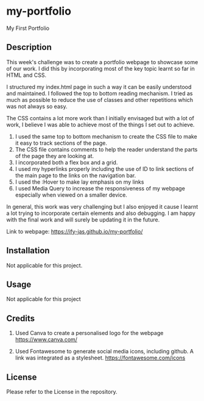 # my-portfolio
My First Portfolio

## Description

This week's challenge was to create a portfolio webpage to showcase some of our work. I did this by incorporating most of the key topic learnt so far in HTML and CSS.

I structured my index.html page in such a way it can be easily understood and maintained. I followed the top to bottom reading mechanism. I tried as much as possible to reduce the use of classes and other repetitions which was not always so easy. 

The CSS contains a lot more work than I initially envisaged but with a lot of work, I believe I was able to achieve most of the things I set out to achieve. 
1. I used the same top to bottom mechanism to create the CSS file to make it easy to track sections of the page. 
2. The CSS file contains comments to help the reader understand the parts of the page they are looking at.
3. I incorporated both a flex box and a grid.
4. I used my hyperlinks properly including the use of ID to link sections of the main page to the links on the navigation bar.
5. I used the :Hover to make lay emphasis on my links
6. I used Media Query to increase the responsiveness of my webpage especially when viewed on a smaller device.

In general, this work was very challenging but I also enjoyed it cause I learnt a lot trying to incorporate certain elements and also debugging. I am happy with the final work and will surely be updating it in the future.

Link to webpage: https://ify-jas.github.io/my-portfolio/



## Installation

Not applicable for this project.

## Usage

Not applicable for this project

## Credits

1. Used Canva to create a personalised logo for the webpage
https://www.canva.com/

2. Used Fontawesome to generate social media icons, including github. A link was integrated as a stylesheet.
https://fontawesome.com/icons

## License

Please refer to the License in the repository.